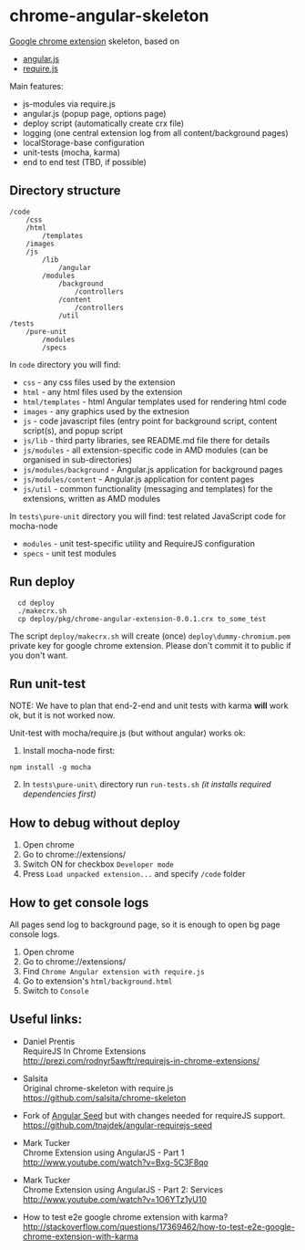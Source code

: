 # chrome-angular-skeleton

[Google chrome extension](http://developer.chrome.com/extensions/index.html) skeleton, based on
*   [angular.js](http://angularjs.org)
*   [require.js](https://github.com/karma-runner/karma)

Main features:
*   js-modules via require.js
*   angular.js (popup page, options page)
*   deploy script (automatically create crx file)
*   logging (one central extension log from all content/background pages)
*   localStorage-base configuration
*   unit-tests (mocha, karma)
*   end to end test (TBD, if possible)



## Directory structure

    /code
        /css
        /html
            /templates
        /images
        /js
            /lib
                /angular
            /modules
                /background
                    /controllers
                /content
                    /controllers
                /util
    /tests
        /pure-unit
            /modules
            /specs

In `code` directory you will find:
*	`css` - any css files used by the extension
* `html` - any html files used by the extension
* `html/templates` - html Angular templates used for rendering html code
* `images` - any graphics used by the extnesion
* `js` - code javascript files (entry point for background script, content
script(s), and popup script
* `js/lib` - third party libraries, see README.md file there for details
* `js/modules` - all extension-specific code in AMD modules (can be
organised in sub-directories)
* `js/modules/background` - Angular.js application for background pages
* `js/modules/content` - Angular.js application for content pages
* `js/util` - common functionality (messaging and templates) for the
extensions, written as AMD modules

In `tests\pure-unit` directory you will find: test related JavaScript code for mocha-node
*	`modules` - unit test-specific utility and RequireJS configuration
*	`specs` - unit test modules

## Run deploy
````
  cd deploy
  ./makecrx.sh
  cp deploy/pkg/chrome-angular-extension-0.0.1.crx to_some_test
````
The script `deploy/makecrx.sh` will create (once) `deploy\dummy-chromium.pem` private key for google chrome extension.
Please don't commit it to public if you don't want.


## Run unit-test

NOTE: We have to plan that end-2-end and unit tests with karma **will** work ok, but it is not worked now.

Unit-test with mocha/require.js (but without angular) works ok:

1. Install mocha-node first:

  `npm install -g mocha`

2. In `tests\pure-unit\` directory run `run-tests.sh` *(it installs required dependencies first)*


## How to debug without deploy

1. Open chrome
2. Go to chrome://extensions/
3. Switch ON for checkbox `Developer mode`
4. Press `Load unpacked extension...` and specify `/code` folder

## How to get console logs

All pages send log to background page, so it is enough to open bg page console logs.

1. Open chrome
2. Go to chrome://extensions/
3. Find `Chrome Angular extension with require.js`
4. Go to extension's `html/background.html`
5. Switch to `Console`

## Useful links:

*   Daniel Prentis    
    RequireJS In Chrome Extensions    
    http://prezi.com/rodnyr5awftr/requirejs-in-chrome-extensions/


*   Salsita    
    Original chrome-skeleton with require.js    
    https://github.com/salsita/chrome-skeleton


*   Fork of [Angular Seed](https://github.com/angular/angular-seed) but with changes needed for requireJS support.    
    https://github.com/tnajdek/angular-requirejs-seed


*   Mark Tucker    
    Chrome Extension using AngularJS - Part 1    
    http://www.youtube.com/watch?v=Bxg-5C3F8qo


*   Mark Tucker    
    Chrome Extension using AngularJS - Part 2: Services    
    http://www.youtube.com/watch?v=1O6YTz1yU10


*   How to test e2e google chrome extension with karma?    
    http://stackoverflow.com/questions/17369462/how-to-test-e2e-google-chrome-extension-with-karma
